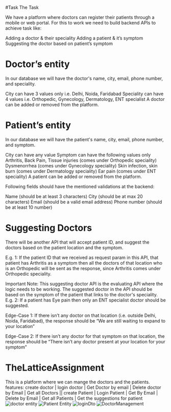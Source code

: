 #Task
The Task

We have a platform where doctors can register their patients through a mobile or web portal. For this to work we need to build backend APIs to achieve task like:

Adding a doctor & their speciality
Adding a patient & it’s symptom
Suggesting the doctor based on patient’s symptom

# Doctor’s entity

In our database we will have the doctor's name, city, email, phone number, and speciality.

City can have 3 values only i.e. Delhi, Noida, Faridabad
Speciality can have 4 values i.e. Orthopedic, Gynecology, Dermatology, ENT specialist
A doctor can be added or removed from the platform.


# Patient’s entity

In our database we will have the patient's name, city, email, phone number, and symptom.

City can have any value
Symptom can have the following values only
Arthritis, Back Pain, Tissue injuries (comes under Orthopedic speciality)
Dysmenorrhea (comes under Gynecology speciality)
Skin infection, skin burn (comes under Dermatology speciality)
Ear pain (comes under ENT speciality)
A patient can be added or removed from the platform.


Following fields should have the mentioned validations at the backend:

Name (should be at least 3 characters)
City (should be at max 20 characters)
Email (should be a valid email address)
Phone number (should be at least 10 number)

# Suggesting Doctors

There will be another API that will accept patient ID, and suggest the doctors based on the patient location and the symptom.

E.g. 1: If the patient ID that we received as request param in this API, that patient has Arthritis as a symptom then all the doctors of that location who is an Orthopedic will be sent as the response, since Arthritis comes under Orthopedic speciality.


Important Note: This suggesting doctor API  is the evaluating API where the logic needs to be working. The suggested doctor in the API should be based on the symptom of the patient that links to the doctor's speciality. E.g. 2: If a patient has Eye pain then only an ENT specialist doctor should be suggested.

Edge-Case 1: If there isn’t any doctor on that location (i.e. outside Delhi, Noida, Faridabad), the response should be “We are still waiting to expand to your location”

Edge-Case 2: If there isn’t any doctor for that symptom on that location, the response should be “There isn’t any doctor present at your location for your symptom”

# TheLatticeAssignment
This is a platform where we can mange the doctors and the patients. features: create doctor | login doctor | Get Doctor by email | Delete doctor by Email | Get all Doctors || create Patient | Login Patient | Get By Email | Delete by Email | Get all Patients | Get the suggestions for patient
![doctor entity](https://github.com/pradeepsingroul/TheLatticeAssignment/assets/104360276/66a63259-73fe-4936-aa86-c18b030d7704)
![Patient Entity](https://github.com/pradeepsingroul/TheLatticeAssignment/assets/104360276/94976d1e-0b63-4d23-a2b0-cbf58a8696e3)
![loginDto](https://github.com/pradeepsingroul/TheLatticeAssignment/assets/104360276/a5f34aa6-b811-4727-ab38-e57d30dc3f5c)
![DoctorManagement](https://github.com/pradeepsingroul/TheLatticeAssignment/assets/104360276/ba4dd39c-6bcd-4f27-b035-2a1bccfa81fb)
